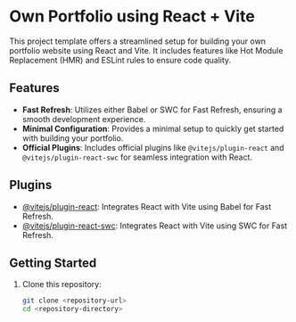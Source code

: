 # Own Portfolio using React + Vite

This project template offers a streamlined setup for building your own portfolio website using React and Vite. It includes features like Hot Module Replacement (HMR) and ESLint rules to ensure code quality.

## Features

- **Fast Refresh**: Utilizes either Babel or SWC for Fast Refresh, ensuring a smooth development experience.
- **Minimal Configuration**: Provides a minimal setup to quickly get started with building your portfolio.
- **Official Plugins**: Includes official plugins like `@vitejs/plugin-react` and `@vitejs/plugin-react-swc` for seamless integration with React.

## Plugins

- [@vitejs/plugin-react](https://github.com/vitejs/vite-plugin-react/blob/main/packages/plugin-react/README.md): Integrates React with Vite using Babel for Fast Refresh.
- [@vitejs/plugin-react-swc](https://github.com/vitejs/vite-plugin-react-swc): Integrates React with Vite using SWC for Fast Refresh.

## Getting Started

1. Clone this repository:

   ```bash
   git clone <repository-url>
   cd <repository-directory>
